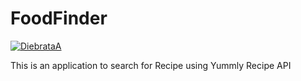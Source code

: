 # FoodFinder
[![DiebrataA](https://circleci.com/gh/DiebrataA/FoodFinder.svg?style=svg)](https://circleci.com/gh/DiebrataA/FoodFinder)

This is an application to search for Recipe using Yummly Recipe API

